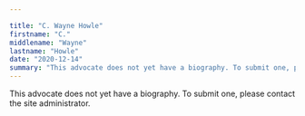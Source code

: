 ```yaml
---

title: "C. Wayne Howle"
firstname: "C."
middlename: "Wayne"
lastname: "Howle"
date: "2020-12-14"
summary: "This advocate does not yet have a biography. To submit one, please contact the site administrator."
---
```

This advocate does not yet have a biography. To submit one, please contact the site administrator.

